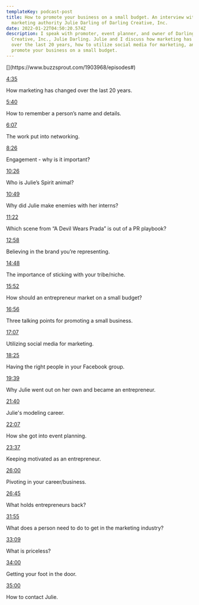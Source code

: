 ```yaml
---
templateKey: podcast-post
title: How to promote your business on a small budget. An interview with
  marketing authority Julie Darling of Darling Creative, Inc.
date: 2022-01-22T04:50:20.574Z
description: I speak with promoter, event planner, and owner of Darling
  Creative, Inc., Julie Darling. Julie and I discuss how marketing has changed
  over the last 20 years, how to utilize social media for marketing, and how to
  promote your business on a small budget.
---
```

<div id="buzzsprout-player-9817367"></div><script src="https://www.buzzsprout.com/1903968/9817367-how-to-promote-your-business-on-a-small-budget-an-interview-with-marketing-authority-julie-darling-of-darling-creative-inc.js?container_id=buzzsprout-player-9817367&player=small" type="text/javascript" charset="utf-8"></script>[](https://www.buzzsprout.com/1903968/episodes#)

[4:35](https://www.buzzsprout.com/1903968/episodes#)

How marketing has changed over the last 20 years.

[5:40](https://www.buzzsprout.com/1903968/episodes#)

How to remember a person’s name and details.

[6:07](https://www.buzzsprout.com/1903968/episodes#)

The work put into networking.

[8:26](https://www.buzzsprout.com/1903968/episodes#)

Engagement - why is it important?

[10:26](https://www.buzzsprout.com/1903968/episodes#)

Who is Julie’s Spirit animal?

[10:49](https://www.buzzsprout.com/1903968/episodes#)

Why did Julie make enemies with her interns?

[11:22](https://www.buzzsprout.com/1903968/episodes#)

Which scene from “A Devil Wears Prada” is out of a PR playbook?

[12:58](https://www.buzzsprout.com/1903968/episodes#)

Believing in the brand you’re representing.

[14:48](https://www.buzzsprout.com/1903968/episodes#)

The importance of sticking with your tribe/niche.

[15:52](https://www.buzzsprout.com/1903968/episodes#)

How should an entrepreneur market on a small budget?

[16:56](https://www.buzzsprout.com/1903968/episodes#)

Three talking points for promoting a small business.

[17:07](https://www.buzzsprout.com/1903968/episodes#)

Utilizing social media for marketing.

[18:25](https://www.buzzsprout.com/1903968/episodes#)

Having the right people in your Facebook group.

[19:39](https://www.buzzsprout.com/1903968/episodes#)

Why Julie went out on her own and became an entrepreneur.

[21:40](https://www.buzzsprout.com/1903968/episodes#)

Julie's modeling career.

[22:07](https://www.buzzsprout.com/1903968/episodes#)

How she got into event planning.

[23:37](https://www.buzzsprout.com/1903968/episodes#)

Keeping motivated as an entrepreneur.

[26:00](https://www.buzzsprout.com/1903968/episodes#)

Pivoting in your career/business.

[26:45](https://www.buzzsprout.com/1903968/episodes#)

What holds entrepreneurs back?

[31:55](https://www.buzzsprout.com/1903968/episodes#)

What does a person need to do to get in the marketing industry?

[33:09](https://www.buzzsprout.com/1903968/episodes#)

What is priceless?

[34:00](https://www.buzzsprout.com/1903968/episodes#)

Getting your foot in the door.

[35:00](https://www.buzzsprout.com/1903968/episodes#)

How to contact Julie.